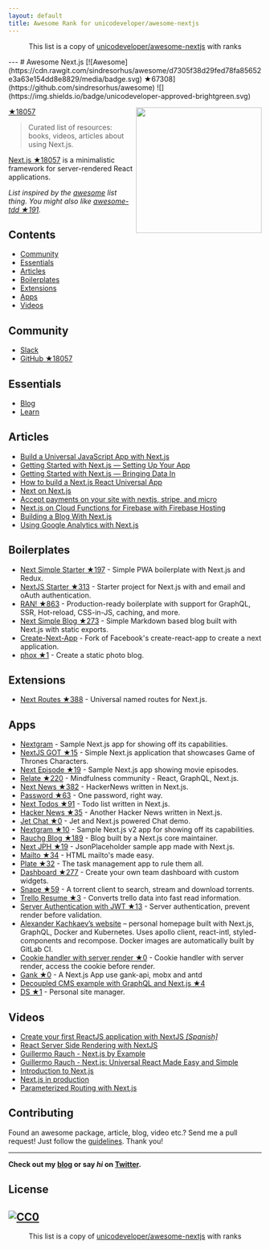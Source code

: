 ```yaml
---
layout: default
title: Awesome Rank for unicodeveloper/awesome-nextjs
---
```


<p align="center">
	This list is a copy of <a href="https://github.com/unicodeveloper/awesome-nextjs">unicodeveloper/awesome-nextjs</a> with ranks
</p>
---
# Awesome Next.js [![Awesome](https://cdn.rawgit.com/sindresorhus/awesome/d7305f38d29fed78fa85652e3a63e154dd8e8829/media/badge.svg) ★67308](https://github.com/sindresorhus/awesome) ![](https://img.shields.io/badge/unicodeveloper-approved-brightgreen.svg)

[<img src="https://rawgit.com/ooade/awesome-nextjs/master/nextjs-logo.svg" align="right" width="250"> ★18057](https://github.com/zeit/next.js)

> Curated list of resources: books, videos, articles about using Next.js.

[Next.js ★18057](https://github.com/zeit/next.js) is a minimalistic framework for server-rendered React applications.

*List inspired by the [awesome](https://github.com/sindresorhus/awesome) list thing. You might also like [awesome-tdd ★191](https://github.com/unicodeveloper/awesome-tdd).*

## Contents
- [Community](#community)
- [Essentials](#essentials)
- [Articles](#articles)
- [Boilerplates](#boilerplates)
- [Extensions](#extensions)
- [Apps](#apps)
- [Videos](#videos)

## Community
* [Slack](https://zeit.chat)
* [GitHub ★18057](https://github.com/zeit/next.js)

## Essentials
* [Blog](https://zeit.co/blog/next)
* [Learn](https://learnnextjs.com/)

## Articles
 * [Build a Universal JavaScript App with Next.js](https://auth0.com/blog/building-universal-apps-with-nextjs)
 * [Getting Started with Next.js — Setting Up Your App](https://labs.redantler.com/getting-started-with-next-js-article-one-a1d9780ea9e0#.863nl4wnq)
 * [Getting Started with Next.js — Bringing Data In](https://labs.redantler.com/getting-started-with-next-js-bringing-data-in-bf40558698e2#.twjv5xk5w)
 * [How to build a Next.js React Universal App](https://medium.com/cosmicjs/how-to-build-a-next-js-react-universal-app-e610a0bc2124#.b8ayt9f39)
 * [Next on Next.js](https://jsmantra.com/next-on-next-js-1a134505f346#.sf2f64u4r)
 * [Accept payments on your site with nextjs, stripe, and micro](https://hackernoon.com/accept-payments-on-your-site-with-nextjs-stripe-and-micro-371de95b22d5?source=activity---post_recommended)
 * [Next.js on Cloud Functions for Firebase with Firebase Hosting](https://medium.com/@jthegedus/next-js-on-cloud-functions-for-firebase-with-firebase-hosting-7911465298f2)
 * [Building a Blog With Next.js](https://timber.io/blog/building-a-blog-with-next-js)
 * [Using Google Analytics with Next.js](https://malloc.fi/using-google-analytics-with-next-js)


## Boilerplates
* [Next Simple Starter ★197](https://github.com/ooade/NextSimpleStarter) - Simple PWA boilerplate with Next.js and Redux.
* [NextJS Starter ★313](https://github.com/iaincollins/nextjs-starter) - Starter project for Next.js with and email and oAuth authentication.
* [RAN! ★863](https://github.com/sly777/ran) - Production-ready boilerplate with support for GraphQL, SSR, Hot-reload, CSS-in-JS, caching, and more.
* [Next Simple Blog ★273](https://github.com/tscanlin/next-blog) - Simple Markdown based blog built with Next.js with static exports.
* [Create-Next-App](https://open.segment.com/create-next-app) - Fork of Facebook's create-react-app to create a next application.
* [phox ★1](https://github.com/herschel666/phox) - Create a static photo blog.

## Extensions
* [Next Routes ★388](https://github.com/fridays/next-routes) - Universal named routes for Next.js.

## Apps
* [Nextgram](https://github.com/zeit/nextgram) - Sample Next.js app for showing off its capabilities.
* [NextJS GOT ★15](https://github.com/auth0-blog/nextjs-got) - Simple Next.js application that showcases Game of Thrones Characters.
* [Next Episode ★19](https://github.com/timneutkens/next-episode) - Sample Next.js app showing movie episodes.
* [Relate ★220](https://github.com/RelateNow/relate) - Mindfulness community - React, GraphQL, Next.js.
* [Next News ★382](https://github.com/now-examples/next-news) - HackerNews written in Next.js.
* [Password ★63](https://github.com/dotcypress/password) - One password, right way.
* [Next Todos ★91](https://github.com/lipp/next-todos) - Todo list written in Next.js.
* [Hacker News ★35](https://github.com/lipp/hackernews) - Another Hacker News written in Next.js.
* [Jet Chat ★0](https://github.com/lipp/jet-chat) - Jet and Next.js powered Chat demo.
* [Nextgram ★10](https://github.com/arunoda/nextgram) - Sample Next.js v2 app for showing off its capabilities.
* [Rauchg Blog ★189](https://github.com/rauchg/blog) - Blog built by a Next.js core maintainer.
* [Next JPH ★19](https://github.com/renatorib/next-jph) - JsonPlaceholder sample app made with Next.js.
* [Mailto ★34](https://github.com/dawsbot/mailto) - HTML mailto's made easy.
* [Plate ★32](https://github.com/knipferrc/plate) - The task management app to rule them all.
* [Dashboard ★277](https://github.com/danielbayerlein/dashboard) - Create your own team dashboard with custom widgets.
* [Snape ★59](https://github.com/ritz078/snape) - A torrent client to search, stream and download torrents. 
* [Trello Resume ★3](https://github.com/juliandavidmr/TrelloResume) - Converts trello data into fast read information.
* [Server Authentication with JWT ★13](https://github.com/estrada9166/server-authentication-next.js) - Server authentication, prevent render before validation.
* [Alexander Kachkaev’s website](https://gitlab.com/kachkaev/website-frontend/) – personal homepage built with Next.js, GraphQL, Docker and Kubernetes. Uses apollo client, react-intl, styled-components and recompose. Docker images are automatically built by GitLab CI. 
* [Cookie handler with server render ★0](https://github.com/estrada9166/cookie-handler-next.js) - Cookie handler with server render, access the cookie before render.
* [Gank ★0](https://github.com/OrangeXC/gank) - A Next.js App use gank-api, mobx and antd
* [Decoupled CMS example with GraphQL and Next.js ★4](https://github.com/janit/decoupled-cms-nextjs-graphql)
* [DS ★1](https://github.com/divyenduz/ds) - Personal site manager.

## Videos

* [Create your first ReactJS application with NextJS _[Spanish]_](https://www.youtube.com/watch?v=-7Ft5LxPeWs)
* [React Server Side Rendering with NextJS](https://www.youtube.com/watch?v=JEBkh_vleTs&t)
* [Guillermo Rauch - Next.js by Example](https://www.youtube.com/watch?v=DLGJfa3Xv-0)
* [Guillermo Rauch - Next.js: Universal React Made Easy and Simple](https://www.youtube.com/watch?v=evaMpdSiZKk)
* [Introduction to Next.js](https://www.youtube.com/watch?v=Fnw3lNeH-XI)
* [Next.js in production](https://www.youtube.com/watch?v=h6rETZH6Ym0)
* [Parameterized Routing with Next.js](https://www.youtube.com/watch?v=2cJya4h5ync)

## Contributing
Found an awesome package, article, blog, video etc.? Send me a pull request! Just follow the [guidelines](https://github.com/unicodeveloper/awesome-nextjs/blob/master//CONTRIBUTING.md). Thank you!

---
**Check out my [blog](https://goodheads.io) or say *hi* on [Twitter](https://twitter.com/unicodeveloper).**

## License
[![CC0](http://mirrors.creativecommons.org/presskit/buttons/88x31/svg/cc-zero.svg)](http://creativecommons.org/publicdomain/zero/1.0/)
---
<p align="center">
	This list is a copy of <a href="https://github.com/unicodeveloper/awesome-nextjs">unicodeveloper/awesome-nextjs</a> with ranks
</p>
